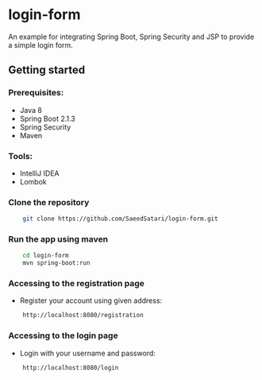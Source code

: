 # login-form

An example for integrating Spring Boot, Spring Security and JSP to provide a simple login form.

## Getting started

### Prerequisites:

- Java 8
- Spring Boot 2.1.3
- Spring Security
- Maven

### Tools:
- IntelliJ IDEA
- Lombok

### Clone the repository

```bash
    git clone https://github.com/SaeedSatari/login-form.git
```

### Run the app using maven

```bash
    cd login-form
    mvn spring-boot:run
```

### Accessing to the registration page

- Register your account using given address:

```bash
    http://localhost:8080/registration
```

### Accessing to the login page

- Login with your username and password:

```bash
    http://localhost:8080/login
```